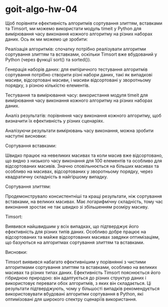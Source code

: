 # goit-algo-hw-04

Щоб порівняти ефективність алгоритмів сортування злиттям, вставками та Timsort, ми можемо використати модуль timeit у Python для вимірювання часу виконання кожного алгоритму на різних наборах даних. Ось як ми можемо це зробити:

Реалізація алгоритмів: спочатку потрібно реалізувати алгоритми сортування злиттям та вставками, оскільки Timsort вже вбудований у Python (через функції sort() та sorted()).

Генерація наборів даних: для емпіричного тестування алгоритмів сортування потрібно створити різні набори даних, такі як випадкові масиви, відсортовані масиви, і масиви відсортовані у зворотньому порядку, з різною кількістю елементів.

Тестування та вимірювання часу: використання модуля timeit для вимірювання часу виконання кожного алгоритму на різних наборах даних.

Аналіз результатів: порівняння часу виконання кожного алгоритму, щоб визначити їх ефективність у різних сценаріях.

Аналізуючи результати вимірювань часу виконання, можна зробити наступні висновки:

Сортування вставками:

Швидко працює на невеликих масивах та коли масив вже відсортовано, що видно з низького часу виконання для 100 елементів та особливо для відсортованих масивів.
Значно сповільнюється на більших масивах та особливо на масивах, відсортованих у зворотньому порядку, через квадратичну складність в найгіршому випадку.

Сортування злиттям:

Продемонструвало консистентніші та кращі результати, ніж сортування вставками, на великих масивах.
Має логарифмічну складність, тому час виконання зростає не так швидко зі збільшенням розміру масиву.

Timsort:

Виявився найшвидшим у всіх випадках, що підтверджує його ефективність для різних типів даних.
Особливо добре працює на відсортованих та майже відсортованих масивах завдяки оптимізаціям, що базуються на алгоритмах сортування злиттям та вставками.


Висновки:

Timsort виявився набагато ефективнішим у порівнянні з чистими алгоритмами сортування злиттям та вставками, особливо на великих масивах та різних типах даних.
Ефективність Timsort пояснюється його гібридною природою: він адаптується до різних структур даних і використовує переваги обох алгоритмів, з яких він складається.
Ці результати підтверджують, чому у більшості випадків рекомендується використовувати вбудовані алгоритми сортування в Python, які оптимізовані для широкого спектру сценаріїв використання.
